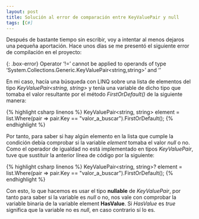 ```yaml
---
layout: post
title: Solución al error de comparación entre KeyValuePair y null
tags: [C#]
---
```



Después de bastante tiempo sin escribir, voy a intentar al menos dejaros una pequeña aportación. Hace unos días se me presentó el siguiente error de compilación en el proyecto:

{: .box-error}
Operator ‘!=’ cannot be applied to operands of type ‘System.Collections.Generic.KeyValuePair<string,string>’ and ‘<null>’

En mi caso, hacía una búsqueda con LINQ sobre una lista de elementos del tipo *KeyValuePair<string, string>* y tenía una variable de dicho tipo que tomaba el valor resultante por el método *FirstOrDefault()* de la siguiente manera:

{% highlight csharp linenos %}
KeyValuePair<string, string> element = list.Where(pair => pair.Key == "valor_a_buscar").FirstOrDefault();
{% endhighlight %}

Por tanto, para saber si hay algún elemento en la lista que cumple la condición debía comprobar si la variable *element* tomaba el valor *null* o no. Como el operador de igualdad no está implementado en tipos *KeyValuePair*, tuve que sustituir la anterior línea de código por la siguiente:

{% highlight csharp linenos %}
KeyValuePair<string, string>? element = list.Where(pair => pair.Key == "valor_a_buscar").FirstOrDefault();
{% endhighlight %}

Con esto, lo que hacemos es usar el tipo **nullable** de *KeyValuePair*, por tanto para saber si la variable es *null* o no, nos vale con comprobar la variable binaria de la variable element **HasValue**. Si *HasValue* es *true* significa que la variable no es *null*, en caso contrario sí lo es.